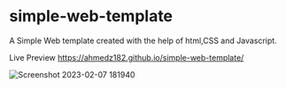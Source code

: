 # simple-web-template
A Simple Web template created with the help of html,CSS and Javascript.

Live Preview https://ahmedz182.github.io/simple-web-template/

![Screenshot 2023-02-07 181940](https://user-images.githubusercontent.com/35397403/217256138-53778467-58a9-41ba-98fc-8b86b63364ad.jpg)
